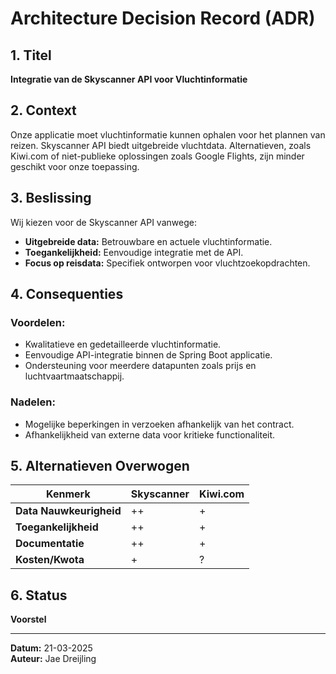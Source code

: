 # Architecture Decision Record (ADR)

## 1. Titel
**Integratie van de Skyscanner API voor Vluchtinformatie**

## 2. Context
Onze applicatie moet vluchtinformatie kunnen ophalen voor het plannen van reizen. Skyscanner API biedt uitgebreide vluchtdata. Alternatieven, zoals Kiwi.com of niet-publieke oplossingen zoals Google Flights, zijn minder geschikt voor onze toepassing.

## 3. Beslissing
Wij kiezen voor de Skyscanner API vanwege:
- **Uitgebreide data:** Betrouwbare en actuele vluchtinformatie.
- **Toegankelijkheid:** Eenvoudige integratie met de API.
- **Focus op reisdata:** Specifiek ontworpen voor vluchtzoekopdrachten.

## 4. Consequenties

### Voordelen:
- Kwalitatieve en gedetailleerde vluchtinformatie.
- Eenvoudige API-integratie binnen de Spring Boot applicatie.
- Ondersteuning voor meerdere datapunten zoals prijs en luchtvaartmaatschappij.

### Nadelen:
- Mogelijke beperkingen in verzoeken afhankelijk van het contract.
- Afhankelijkheid van externe data voor kritieke functionaliteit.

## 5. Alternatieven Overwogen

| Kenmerk                  | Skyscanner  | Kiwi.com | 
|--------------------------|-------------|----------|
| **Data Nauwkeurigheid**  | ++          | +        | 
| **Toegankelijkheid**     | ++          | +        | 
| **Documentatie**         | ++          | +        | 
| **Kosten/Kwota**         | +           | ?        |

## 6. Status
**Voorstel**

---

**Datum:** 21-03-2025  
**Auteur:** Jae Dreijling

